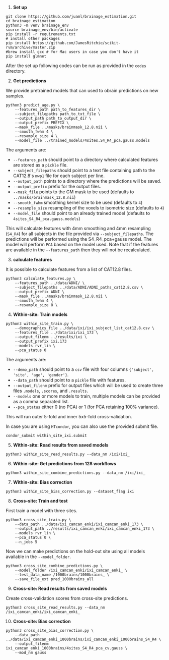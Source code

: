 1.  **Set up**

```
git clone https://github.com/juaml/brainage_estimation.git
cd brainage_estimation
python3 -m venv brainage_env
source brainage_env/bin/activate
pip install -r requirements.txt
# install other packages
pip install https://github.com/JamesRitchie/scikit-rvm/archive/master.zip
#brew install gcc # for Mac users in case you don't have it
pip install glmnet
```

After the set up following codes can be run as provided in the `codes` directory.

2. **Get predictions** 

We provide pretrained models that can used to obrain predictions on new samples.

```
python3 predict_age.py \
    --features_path path_to_features_dir \
    --subject_filepaths path_to_txt_file \            
    --output_path path_to_output_dir \            
    --output_prefix PREFIX \         
    --mask_file ../masks/brainmask_12.8.nii \            
    --smooth_fwhm 4 \
    --resample_size 4 \
    --model_file ../trained_models/4sites.S4_R4_pca.gauss.models
```

The arguments are:
- `--features_path` should point to a directory where calculated features are stored as a `pickle` file.
- `--subject_filepaths` should point to a text file containing path to the CAT12.8's `mwp1` file for each subject per line.
- `--output_path` points to a directory where the predictions will be saved.
- `--output_prefix` prefix for the output files.
- `--mask_file` points to the GM mask to be used (defaults to `../masks/brainmask_12.8.nii`)
- `--smooth_fwhm` smoothing kernel size to be used (defaults to `4`)
- `--resample_size` resampling of the voxels to isometric size (defaults to `4`)
- `--model_file` should point to an already trained model (defaults to `4sites_S4_R4_pca.gauss.models`)
             
This will calculate features with 4mm smoothing and 4mm resampling (`S4_R4`) for all subjects in the file provided via `--subject_filepaths`.
The predictions will be performed using the S4_R4_pca+gauss model.
The model will perform `PCA` based on the model used.
Note that if the features are available in the `--features_path` then they will not be recalculated.

3. **calculate features**
        
It is possible to calculate features from a list of CAT12.8 files.
```
python3 calculate_features.py \
    --features_path ../data/ADNI/ \
    --subject_filepaths ../data/ADNI/ADNI_paths_cat12.8.csv \
    --output_prefix ADNI \
    --mask_file ../masks/brainmask_12.8.nii \
    --smooth_fwhm 4 \
    --resample_size 8 \
```
    
4. **Within-site: Train models**
        
```
python3 within_site_train.py \
    --demographics_file ../data/ixi/ixi_subject_list_cat12.8.csv \
    --features_file ../data/ixi/ixi_173 \
    --output_filenm ../results/ixi \
    --output_prefix ixi.173
    --models rvr_lin \
    --pca_status 0
```

The arguments are:
- `--demo_path` should point to a `csv` file with four columns `{'subject', 'site', 'age', 'gender'}`.
- `--data_path` should point to a `pickle` file with features.
- `--output_filenm` prefix for output files which will be used to create three files `.models`, `.scores`, and `.results`.
- `--models` one or more models to train, multiple models can be provided as a comma separated list.
- `--pca_status` either 0 (no PCA) or 1 (for PCA retaining 100% variance). 

This will run outer 5-fold and inner 5x5-fold cross-validation.

In case you are using `HTcondor`, you can also use the provided submit file.

`condor_submit within_site_ixi.submit`


5. **Within-site: Read results from saved models**  
        
`python3 within_site_read_results.py --data_nm /ixi/ixi_`


6. **Within-site: Get predictions from 128 workflows**  
        
`python3 within_site_combine_predictions.py --data_nm /ixi/ixi_`
        
7. **Within-site: Bias correction**
        
`python3 within_site_bias_correction.py --dataset_flag ixi`


8. **Cross-site: Train and test**  
      
First train a model with three sites.
```
python3 cross_site_train.py \
    --data_path ../data/ixi_camcan_enki/ixi_camcan_enki_173 \
    --output_path ../results/ixi_camcan_enki/ixi_camcan_enki_173 \
    --models rvr_lin \
    --pca_status 0 \
    --n_jobs 5
```

Now we can make predictions on the hold-out site using all models available in the `--model_folder`.
```
python3 cross_site_combine_predictions.py \
    --model_folder /ixi_camcan_enki/ixi_camcan_enki_ \
    --test_data_name /1000brains/1000brains_ \
    --save_file_ext pred_1000brains_all
```

9. **Cross-site: Read results from saved models**  
        
Create cross-validation scores from cross-site predictions.
        
`python3 cross_site_read_results.py --data_nm /ixi_camcan_enki/ixi_camcan_enki_`

     
10. **Cross-site: Bias correction**

```
python3 cross_site_bias_correction.py \
    --data_path ../data/ixi_camcan_enki_1000brains/ixi_camcan_enki_1000brains_S4_R4 \
    --output_filenm ixi_camcan_enki_1000brains/4sites_S4_R4_pca_cv.gauss \
    --mod_nm gauss
```
